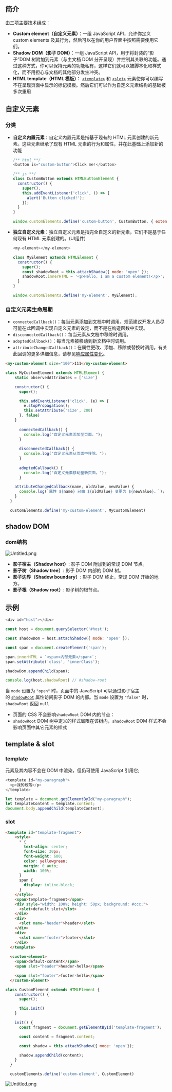 
## 简介


由三项主要技术组成：

- **Custom element（自定义元素）**：一组 JavaScript API，允许你定义 custom elements 及其行为，然后可以在你的用户界面中按照需要使用它们。
- **Shadow DOM（影子 DOM）**：一组 JavaScript API，用于将封装的“影子”DOM 树附加到元素（与主文档 DOM 分开呈现）并控制其关联的功能。通过这种方式，你可以保持元素的功能私有，这样它们就可以被脚本化和样式化，而不用担心与文档的其他部分发生冲突。
- **HTML template（HTML 模板）：** [`<template>`](https://developer.mozilla.org/zh-CN/docs/Web/HTML/Element/template) 和 [`<slot>`](https://developer.mozilla.org/zh-CN/docs/Web/HTML/Element/slot) 元素使你可以编写不在呈现页面中显示的标记模板。然后它们可以作为自定义元素结构的基础被多次重用

## 自定义元素


### 分类

- **自定义内置元素**：自定义内置元素是指基于现有的 HTML 元素创建的新元素。这些元素继承了现有 HTML 元素的行为和属性，并在此基础上添加新的功能

    ```javascript
    /** html **/
    <button is="custom-button">Click me!</button>
    
    /** js **/
    class CustomButton extends HTMLButtonElement {
      constructor() {
        super();
        this.addEventListener('click', () => {
          alert('Button clicked!');
        });
      }
    }
    
    window.customElements.define('custom-button', CustomButton, { extends: 'button' });
    ```

- **独立自定义元素**：独立自定义元素是指完全自定义的新元素，它们不是基于任何现有 HTML 元素创建的。(UI组件)

    ```javascript
    <my-element></my-element>
    
    class MyElement extends HTMLElement {
      constructor() {
        super();
        const shadowRoot = this.attachShadow({ mode: 'open' });
        shadowRoot.innerHTML = '<p>Hello, I am a custom element!</p>';
      }
    }
    
    window.customElements.define('my-element', MyElement);
    ```


### 自定义元素生命周期

- `connectedCallback()`：每当元素添加到文档中时调用。规范建议开发人员尽可能在此回调中实现自定义元素的设定，而不是在构造函数中实现。
- `disconnectedCallback()`：每当元素从文档中移除时调用。
- `adoptedCallback()`：每当元素被移动到新文档中时调用。
- `attributeChangedCallback()`：在属性更改、添加、移除或替换时调用。有关此回调的更多详细信息，请参见[响应属性变化](https://developer.mozilla.org/zh-CN/docs/Web/API/Web_components/Using_custom_elements#%E5%93%8D%E5%BA%94%E5%B1%9E%E6%80%A7%E5%8F%98%E5%8C%96)。

```html
<my-custom-element size="100">111</my-custom-element>
```


```javascript
class MyCustomElement extends HTMLElement {
    static observedAttributes = ['size']

    constructor() {
      super();

      this.addEventListener('click', (e) => {
        e.stopPropagation();
        this.setAttribute('size', 200)
      }, false)
    }
    
	  connectedCallback() {
	    console.log("自定义元素添加至页面。");
	  }
	
	  disconnectedCallback() {
	    console.log("自定义元素从页面中移除。");
	  }
	
	  adoptedCallback() {
	    console.log("自定义元素移动至新页面。");
	  }

    attributeChangedCallback(name, oldValue, newValue) {
      console.log(`属性 ${name} 已由 ${oldValue} 变更为 ${newValue}。`);
    }
  }

  customElements.define('my-custom-element', MyCustomElement)
```


## shadow DOM


### dom结构


![Untitled.png](https://prod-files-secure.s3.us-west-2.amazonaws.com/798f6593-941a-407f-a3f2-944d2974b71d/2d3ed054-2246-4fed-ad19-776adf907ec3/Untitled.png?X-Amz-Algorithm=AWS4-HMAC-SHA256&X-Amz-Content-Sha256=UNSIGNED-PAYLOAD&X-Amz-Credential=ASIAZI2LB466WG6EF45P%2F20250724%2Fus-west-2%2Fs3%2Faws4_request&X-Amz-Date=20250724T152253Z&X-Amz-Expires=3600&X-Amz-Security-Token=IQoJb3JpZ2luX2VjEAcaCXVzLXdlc3QtMiJGMEQCIByQ1E0cYp0zzmdWH5enohhoJUH2cAWRPI2Jq2C4NmqhAiAG7QFb5RO9%2FKf4rDgVdmQDGWbt7IF6pdAxVXzbLYzeIyr%2FAwgwEAAaDDYzNzQyMzE4MzgwNSIMo93BFVmqXCxv3KCuKtwDpztteuBx8e3I92Yy4X05v5fVrnDSxuZvfxWIhUODF6czLNKrLEjCd7bfj%2FxhjQjyHB5YmBt5HRF9yEmziet6ZZP2nIR8KV2OgMsEzW4fkTsvhsY%2BZzrrFAvJgo7PedTVAJ7J%2Bx0ANfBjozXTVYgEkH9F8c0DHyQAWTLMR6EyzcHuodxGZKKAczOQbE%2FKAS8PTFwY3y2olE583HmSyIMiJ5pQuJ%2B9djSYUlmGsvmQUx1nlnRXrTGiaoGNHHrfvsGuNK0rNHyGQxrj35jKyZ96vI97CuAFiOlloeJtgdB9pP8IPW2wX1f9Li8Uzbx6LXou32twaL85sDKdHYvP5IQ7FRS2Mv8W74SlTl1si2Ilwp4%2BJdQFVTcfbtJCet6Q4NsPi2NvUMMtaVrXYOVWgXbfIIEzKXtM1YkkthO7d9uAljtJ%2FKPpaPjcI8qbH58wUjM%2BgmuZ%2FOunJhUlZlRr5RAqRc8yXdycOzg4kKhwWYqx%2B3zr2D5Mc5yo7d1XIkQZKzpLMr7nf%2BrgotrsAD5Tp0R1G642vV5ozGOvZ%2FDAOZ%2FZrHSacx5Zgg%2BMk7P3z8k63%2FB3aAYSWsOvl4P0PnfDaGWapM78QALJJ5yIG5NeaNpAyu%2BfDLswDE1%2F%2FJiQ8bIw85SJxAY6pgEr3EWUPNUWs90eBo0J9PfM4jxY34ovMk4WiLbrX6bUTFQfj5s3qx9tDkgjysw6IK9tFC1mmvGjGg%2Fho7W2Vw3GLHSHQIVvlXjXX7MjD5qYjgChTZ58O8FWsvxjUvnIyDYi5RRH7N8s3ovo%2FQqx6IyCGrUtmQSeuf8E1cClU1W4VK2HF3YBwGK%2Bg%2BTovWIadB8J187KaAqUuj6iROgsmQquA60pLJUk&X-Amz-Signature=8ce76fd92054ff917450f36ae6bec91d25e5f2ceab5e80b029e81c418f374646&X-Amz-SignedHeaders=host&x-amz-checksum-mode=ENABLED&x-id=GetObject)

- **影子宿主（Shadow host）**: 影子 DOM 附加到的常规 DOM 节点。
- **影子树（Shadow tree）**: 影子 DOM 内部的 DOM 树。
- **影子边界（Shadow boundary）**: 影子 DOM 终止，常规 DOM 开始的地方。
- **影子根（Shadow root）**: 影子树的根节点。

## 示例


```javascript
<div id="host"></div>

const host = document.querySelector('#host');

const shadowDom = host.attachShadow({ mode: 'open' });

const span = document.createElement('span');

span.innerHTML = `<span>内部元素</span>`;
span.setAttribute('class', 'innerClass');

shadowDom.appendChild(span);

console.log(host.shadowRoot) // #shadow-root
```


当 `mode` 设置为 `"open"` 时，页面中的 JavaScript 可以通过影子宿主的 [`shadowRoot`](https://developer.mozilla.org/zh-CN/docs/Web/API/Element/shadowRoot) 属性访问影子 DOM 的内部。当 `mode` 设置为 `"false"` 时，`shadowRoot` 返回 `null`

- 页面的 CSS 不会影响`shadowRoot` DOM 内的节点：
- `shadowRoot` DOM 树中定义的样式局限在该树内，`shadowRoot` DOM 样式不会影响页面中其它元素的样式

## **template & slot**


### template


元素及其内容不会在 DOM 中渲染，但仍可使用 JavaScript 引用它;


```javascript
<template id="my-paragraph">
  <p>我的段落</p>
</template>

let template = document.getElementById("my-paragraph");
let templateContent = template.content;
document.body.appendChild(templateContent);
```


### slot


```html
<template id="template-fragment">
    <style>
      * {
        text-align: center;
        font-size: 30px;
        font-weight: 600;
        color: yellowgreen;
        margin: 0 auto;
        width: 100%;
      }
      span {
        display: inline-block;
      }
    </style>
    <span>template-fragment</span>
    <div style="width: 100%; height: 50px; background: #ccc;"> 
      <slot>default slot</slot>
    </div>
    <div>
      <slot name="header">header</slot>
    </div>
    <div>
      <slot name="footer">footer</slot>
    </div>
  </template>
  
  <custom-element>
    <span>default-content</span>
    <span slot="header">header-hello</span>

    <span slot="footer">footer-hello</span>
  </custom-element>
```


```javascript
class CustomElement extends HTMLElement {
    constructor() {
      super();

      this.init()
    }

    init() {
      const fragment = document.getElementById('template-fragment');

      const content = fragment.content;

      const shadow = this.attachShadow({ mode: 'open'});

      shadow.appendChild(content);
    }
  }

  customElements.define('custom-element', CustomElement)
```


![Untitled.png](/notion/images/3e8cf3af565be712d1f3b8cb03e5dc41.png)

